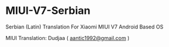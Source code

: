 # MIUI-V7-Serbian
 Serbian (Latin) Translation For Xiaomi MIUI V7 Android Based OS  
 
 MIUI Translation: Dudjaa ( aantic1992@gmail.com )
